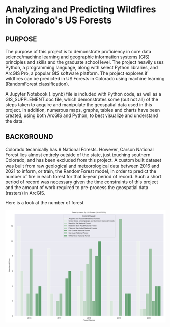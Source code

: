 # Analyzing and Predicting Wildfires in Colorado's US Forests

## PURPOSE
The purpose of this project is to demonstrate proficiency in core data science/machine learning and geographic information systems (GIS) principles and skills and the graduate school level. The project heavily uses Python, a programming language, along with select Python libraries, and ArcGIS Pro, a popular GIS software platform. The project explores if wildfires can be predicted in US Forests in Colorado using machine learning (RandomForest classification).

A Jupyter Notebook (.ipynb) file is included with Python code, as well as a GIS_SUPPLEMENT.doc file, which demonstrates some (but not all) of the steps taken to acquire and manipulate the geospatial data used in this project. In addition, numerous maps, graphs, tables and charts have been created, using both ArcGIS and Python, to best visualize and understand the data.

## BACKGROUND
Colorado technically has 9 National Forests. However, Carson National Forest lies almost entirely outside of the state, just touching southern Colorado, and has been excluded from this project. A custom built dataset was built from raw geological and meteorological data between 2016 and 2021 to inform, or train, the RandomForest model, in order to predict the number of fire in each forest for that 5-year period of record. Such a short period of record was necessary given the time constraints of this project and the amount of work required to pre-process the geospatial data (rasters) in ArcGIS.

Here is a look at the number of forest

![alt text](https://github.com/sunnysidedenver/regis_msds_practicum2/blob/main/fires_byforest_byyear_barplot.PNG)

